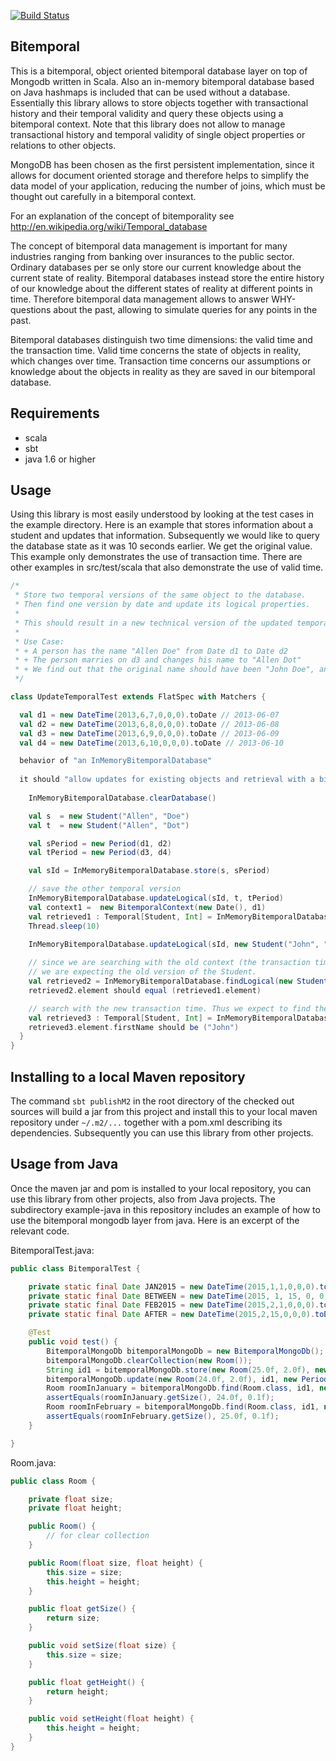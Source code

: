 [![Build Status](https://travis-ci.org/1123/StackExchangeImporter.png)](https://travis-ci.org/1123/bitemporaldb)

Bitemporal
----------

This is a bitemporal, object oriented bitemporal database layer on top of 
Mongodb written in Scala. Also an in-memory bitemporal database based on Java 
hashmaps is included that can be used without a database. Essentially this library
allows to store objects together with transactional history and their temporal validity 
and query these objects using a bitemporal context. 
Note that this library does not allow to manage transactional history and
temporal validity of single object properties or relations to other objects.

MongoDB has been chosen as the first
persistent implementation, since it allows for document oriented storage and
therefore helps to simplify the data model of your application, reducing the
number of joins, which must be thought out carefully in a bitemporal context.

For an explanation of the concept of bitemporality see http://en.wikipedia.org/wiki/Temporal_database

The concept of bitemporal data management is important for many industries
ranging from banking over insurances to the public sector. Ordinary databases
per se only store our current knowledge about the current state of reality.
Bitemporal databases instead store the entire history of our knowledge about
the different states of reality at different points in time. Therefore bitemporal data
management allows to answer WHY-questions about the past, allowing to simulate
queries for any points in the past.

Bitemporal databases distinguish two time dimensions: the valid time and the
transaction time.  Valid time concerns the state of objects in reality, which
changes over time.  Transaction time concerns our assumptions or knowledge
about the objects in reality as they are saved in our bitemporal database.

Requirements
------------

* scala 
* sbt
* java 1.6 or higher

Usage
-----

Using this library is most easily understood by looking at the test cases in the example directory. Here is an example that stores information about a student and updates that information. Subsequently we would like to query the database state as it was 10 seconds earlier. We get the original value. This example only demonstrates the use of transaction time. There are other examples in src/test/scala that also demonstrate the use of valid time.

```scala
/*
 * Store two temporal versions of the same object to the database.
 * Then find one version by date and update its logical properties.
 *
 * This should result in a new technical version of the updated temporal version.
 *
 * Use Case:
 * + A person has the name "Allen Doe" from Date d1 to Date d2
 * + The person marries on d3 and changes his name to "Allen Dot"
 * + We find out that the original name should have been "John Doe", and record this to the database.
 */

class UpdateTemporalTest extends FlatSpec with Matchers {

  val d1 = new DateTime(2013,6,7,0,0,0).toDate // 2013-06-07
  val d2 = new DateTime(2013,6,8,0,0,0).toDate // 2013-06-08
  val d3 = new DateTime(2013,6,9,0,0,0).toDate // 2013-06-09
  val d4 = new DateTime(2013,6,10,0,0,0).toDate // 2013-06-10

  behavior of "an InMemoryBitemporalDatabase"
  
  it should "allow updates for existing objects and retrieval with a bitemporal context" in {
    
    InMemoryBitemporalDatabase.clearDatabase()

    val s  = new Student("Allen", "Doe")
    val t  = new Student("Allen", "Dot")

    val sPeriod = new Period(d1, d2)
    val tPeriod = new Period(d3, d4)

    val sId = InMemoryBitemporalDatabase.store(s, sPeriod)

    // save the other temporal version
    InMemoryBitemporalDatabase.updateLogical(sId, t, tPeriod)
    val context1 =  new BitemporalContext(new Date(), d1)
    val retrieved1 : Temporal[Student, Int] = InMemoryBitemporalDatabase.findLogical(new Student(), sId, context1).get
    Thread.sleep(10)
    
    InMemoryBitemporalDatabase.updateLogical(sId, new Student("John", "Doe"), sPeriod)

    // since we are searching with the old context (the transaction time before we did the update),
    // we are expecting the old version of the Student.
    val retrieved2 = InMemoryBitemporalDatabase.findLogical(new Student(), sId, context1).get
    retrieved2.element should equal (retrieved1.element)

    // search with the new transaction time. Thus we expect to find the correct/updated name.
    val retrieved3 : Temporal[Student, Int] = InMemoryBitemporalDatabase.findLogical(new Student(), sId, new BitemporalContext(new Date(), d1)).get;
    retrieved3.element.firstName should be ("John")
  }
}
```

Installing to a local Maven repository
--------------------------------------

The command `sbt publishM2` in the root directory of the checked out sources will build a jar from this project and install this to your local maven repository under `~/.m2/...` together with a pom.xml describing its dependencies. Subsequently you can use this library from other projects.

Usage from Java
---------------
Once the maven jar and pom is installed to your local repository, you can use this library from other projects, also from Java projects. The subdirectory example-java in this repository includes an example of how to use the bitemporal mongodb layer from java. Here is an excerpt of the relevant code. 

BitemporalTest.java:
```Java
public class BitemporalTest {

    private static final Date JAN2015 = new DateTime(2015,1,1,0,0,0).toDate();
    private static final Date BETWEEN = new DateTime(2015, 1, 15, 0, 0, 0).toDate();
    private static final Date FEB2015 = new DateTime(2015,2,1,0,0,0).toDate();
    private static final Date AFTER = new DateTime(2015,2,15,0,0,0).toDate();

    @Test
    public void test() {
        BitemporalMongoDb bitemporalMongoDb = new BitemporalMongoDb();
        bitemporalMongoDb.clearCollection(new Room());
        String id1 = bitemporalMongoDb.store(new Room(25.0f, 2.0f), new Period());
        bitemporalMongoDb.update(new Room(24.0f, 2.0f), id1, new Period(JAN2015, FEB2015));
        Room roomInJanuary = bitemporalMongoDb.find(Room.class, id1, new BitemporalContext(new Date(), BETWEEN)).get();
        assertEquals(roomInJanuary.getSize(), 24.0f, 0.1f);
        Room roomInFebruary = bitemporalMongoDb.find(Room.class, id1, new BitemporalContext(new Date(), AFTER)).get();
        assertEquals(roomInFebruary.getSize(), 25.0f, 0.1f);
    }

}
```

Room.java:
```java
public class Room {

    private float size;
    private float height;

    public Room() {
        // for clear collection
    }

    public Room(float size, float height) {
        this.size = size;
        this.height = height;
    }

    public float getSize() {
        return size;
    }

    public void setSize(float size) {
        this.size = size;
    }

    public float getHeight() {
        return height;
    }

    public void setHeight(float height) {
        this.height = height;
    }
}
```



